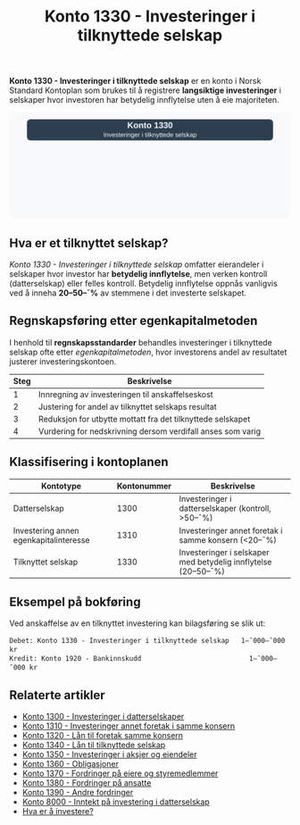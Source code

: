 ﻿---
title: "Konto 1330 - Investeringer i tilknyttede selskap"
seoTitle: "Konto 1330 | Investeringer i tilknyttede selskap | Kontoplan | Regnskap"
description: "Konto 1330 i norsk kontoplan (NS 4102) brukes til å registrere langsiktige investeringer i tilknyttede selskaper med betydelig innflytelse. Les om egenkapitalmetoden, klassifisering, nedskrivning og bokføring."
summary: "Konto 1330 i kontoplanen: egenkapitalmetoden, klassifisering og bokføring for tilknyttede selskap."
---

**Konto 1330 - Investeringer i tilknyttede selskap** er en konto i Norsk Standard Kontoplan som brukes til å registrere **langsiktige investeringer** i selskaper hvor investoren har betydelig innflytelse uten å eie majoriteten.

![Illustrasjon av konto 1330 investeringer i tilknyttede selskap](1330-investeringer-i-tilknyttede-selskap-image.svg)

## Hva er et tilknyttet selskap?

*Konto 1330 - Investeringer i tilknyttede selskap* omfatter eierandeler i selskaper hvor investor har **betydelig innflytelse**, men verken kontroll (datterselskap) eller felles kontroll. Betydelig innflytelse oppnås vanligvis ved å inneha **20–50–¯%** av stemmene i det investerte selskapet.

## Regnskapsføring etter egenkapitalmetoden

I henhold til **regnskapsstandarder** behandles investeringer i tilknyttede selskap ofte etter *egenkapitalmetoden*, hvor investorens andel av resultatet justerer investeringskontoen.

| Steg | Beskrivelse                                                                 |
|------|------------------------------------------------------------------------------|
| 1    | Innregning av investeringen til anskaffelseskost                            |
| 2    | Justering for andel av tilknyttet selskaps resultat                           |
| 3    | Reduksjon for utbytte mottatt fra det tilknyttede selskapet                   |
| 4    | Vurdering for nedskrivning dersom verdifall anses som varig                  |

## Klassifisering i kontoplanen

| Kontotype               | Kontonummer | Beskrivelse                                                      |
|-------------------------|-------------|------------------------------------------------------------------|
| Datterselskap           | 1300        | Investeringer i datterselskaper (kontroll, >50–¯%)                |
| Investering annen egenkapitalinteresse | 1310  | Investeringer annet foretak i samme konsern (<20–¯%)               |
| Tilknyttet selskap      | 1330        | Investeringer i selskaper med betydelig innflytelse (20–50–¯%)     |

## Eksempel på bokføring

Ved anskaffelse av en tilknyttet investering kan bilagsføring se slik ut:

```plaintext
Debet: Konto 1330 - Investeringer i tilknyttede selskap   1–¯000–¯000 kr
Kredit: Konto 1920 - Bankinnskudd                           1–¯000–¯000 kr
```

## Relaterte artikler

* [Konto 1300 - Investeringer i datterselskaper](/blogs/kontoplan/1300-investeringer-i-datterselskaper "Konto 1300 - Investeringer i datterselskaper")
* [Konto 1310 - Investeringer annet foretak i samme konsern](/blogs/kontoplan/1310-investeringer-annet-foretak-i-samme-konsern "Konto 1310 - Investeringer annet foretak i samme konsern")
* [Konto 1320 - Lån til foretak samme konsern](/blogs/kontoplan/1320-lan-til-foretak-samme-konsern "Konto 1320 - Lån til foretak samme konsern")
* [Konto 1340 - Lån til tilknyttede selskap](/blogs/kontoplan/1340-lan-til-tilknyttede-selskap "Konto 1340 - Lån til tilknyttede selskap")
* [Konto 1350 - Investeringer i aksjer og eiendeler](/blogs/kontoplan/1350-investeringer-i-aksjer-og-eiendeler "Konto 1350 - Investeringer i aksjer og eiendeler")
* [Konto 1360 - Obligasjoner](/blogs/kontoplan/1360-obligasjoner "Konto 1360 - Obligasjoner")
* [Konto 1370 - Fordringer på eiere og styremedlemmer](/blogs/kontoplan/1370-fordringer-pa-eiere-og-styremedlemmer "Konto 1370 - Fordringer på eiere og styremedlemmer")
* [Konto 1380 - Fordringer på ansatte](/blogs/kontoplan/1380-fordringer-pa-ansatte "Konto 1380 - Fordringer på ansatte")
* [Konto 1390 - Andre fordringer](/blogs/kontoplan/1390-andre-fordringer "Konto 1390 - Andre fordringer")
* [Konto 8000 - Inntekt på investering i datterselskap](/blogs/kontoplan/8000-inntekt-pa-investering-i-datterselskap "Konto 8000 - Inntekt på investering i datterselskap")
* [Hva er å investere?](/blogs/regnskap/hva-er-investere "Hva er å investere? Komplett Guide til Investeringer i Regnskap")






